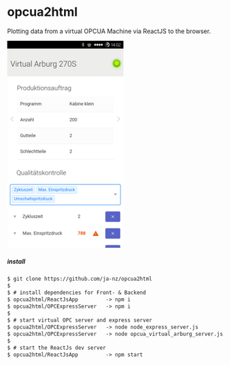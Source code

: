 opcua2html
====================

Plotting data from a virtual OPCUA Machine via ReactJS to the browser.

<img src="/docs/Screenshot.png" alt="Screenshot" width="270">

##### install 

    $ git clone https://github.com/ja-nz/opcua2html
    $
    $ # install dependencies for Front- & Backend
    $ opcua2html/ReactJsApp 		-> npm i
    $ opcua2html/OPCExpressServer 	-> npm i
    $
    $ # start virtual OPC server and express server
    $ opcua2html/OPCExpressServer	-> node node_express_server.js
    $ opcua2html/OPCExpressServer	-> node opcua_virtual_arburg_server.js
    $
    $ # start the ReactJs dev server
    $ opcua2html/ReactJsApp			-> npm start